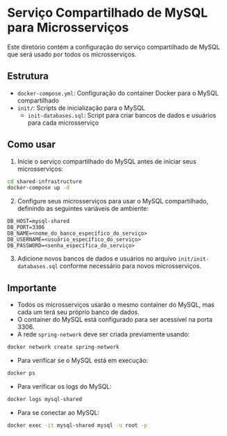 # Serviço Compartilhado de MySQL para Microsserviços

Este diretório contém a configuração do serviço compartilhado de MySQL que será usado por todos os microsserviços.

## Estrutura

- `docker-compose.yml`: Configuração do container Docker para o MySQL compartilhado
- `init/`: Scripts de inicialização para o MySQL
  - `init-databases.sql`: Script para criar bancos de dados e usuários para cada microsserviço

## Como usar

1. Inicie o serviço compartilhado do MySQL antes de iniciar seus microsserviços:

```bash
cd shared-infrastructure
docker-compose up -d
```

2. Configure seus microsserviços para usar o MySQL compartilhado, definindo as seguintes variáveis de ambiente:

```
DB_HOST=mysql-shared
DB_PORT=3306
DB_NAME=<nome_do_banco_específico_do_serviço>
DB_USERNAME=<usuário_específico_do_serviço>
DB_PASSWORD=<senha_específica_do_serviço>
```

3. Adicione novos bancos de dados e usuários no arquivo `init/init-databases.sql` conforme necessário para novos microsserviços.

## Importante

- Todos os microsserviços usarão o mesmo container do MySQL, mas cada um terá seu próprio banco de dados.
- O container do MySQL está configurado para ser acessível na porta 3306.
- A rede `spring-network` deve ser criada previamente usando:

```bash
docker network create spring-network
```

- Para verificar se o MySQL está em execução:

```bash
docker ps
```

- Para verificar os logs do MySQL:

```bash
docker logs mysql-shared
```

- Para se conectar ao MySQL:

```bash
docker exec -it mysql-shared mysql -u root -p
```
